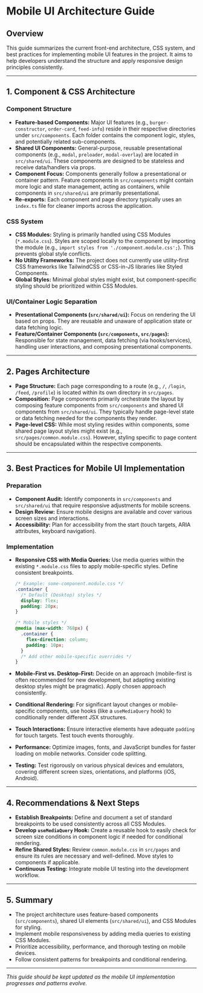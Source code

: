 # Mobile UI Architecture Guide

## Overview

This guide summarizes the current front-end architecture, CSS system, and best practices for implementing mobile UI features in the project. It aims to help developers understand the structure and apply responsive design principles consistently.

---

## 1. Component & CSS Architecture

### Component Structure

- **Feature-based Components:** Major UI features (e.g., `burger-constructor`, `order-card`, `feed-info`) reside in their respective directories under `src/components`. Each folder contains the component logic, styles, and potentially related sub-components.
- **Shared UI Components:** General-purpose, reusable presentational components (e.g., `modal`, `preloader`, `modal-overlay`) are located in `src/shared/ui`. These components are designed to be stateless and receive data/handlers via props.
- **Component Focus:** Components generally follow a presentational or container pattern. Feature components in `src/components` might contain more logic and state management, acting as containers, while components in `src/shared/ui` are primarily presentational.
- **Re-exports:** Each component and page directory typically uses an `index.ts` file for cleaner imports across the application.

### CSS System

- **CSS Modules:** Styling is primarily handled using CSS Modules (`*.module.css`). Styles are scoped locally to the component by importing the module (e.g., `import styles from './component.module.css';`). This prevents global style conflicts.
- **No Utility Frameworks:** The project does not currently use utility-first CSS frameworks like TailwindCSS or CSS-in-JS libraries like Styled Components.
- **Global Styles:** Minimal global styles might exist, but component-specific styling should be prioritized within CSS Modules.

### UI/Container Logic Separation

- **Presentational Components (`src/shared/ui`):** Focus on rendering the UI based on props. They are reusable and unaware of application state or data fetching logic.
- **Feature/Container Components (`src/components`, `src/pages`):** Responsible for state management, data fetching (via hooks/services), handling user interactions, and composing presentational components.

---

## 2. Pages Architecture

- **Page Structure:** Each page corresponding to a route (e.g., `/`, `/login`, `/feed`, `/profile`) is located within its own directory in `src/pages`.
- **Composition:** Page components primarily orchestrate the layout by composing feature components from `src/components` and shared UI components from `src/shared/ui`. They typically handle page-level state or data fetching needed for the components they render.
- **Page-level CSS:** While most styling resides within components, some shared page layout styles might exist (e.g., `src/pages/common.module.css`). However, styling specific to page content should be encapsulated within the respective components.

---

## 3. Best Practices for Mobile UI Implementation

### Preparation

- **Component Audit:** Identify components in `src/components` and `src/shared/ui` that require responsive adjustments for mobile screens.
- **Design Review:** Ensure mobile designs are available and cover various screen sizes and interactions.
- **Accessibility:** Plan for accessibility from the start (touch targets, ARIA attributes, keyboard navigation).

### Implementation

- **Responsive CSS with Media Queries:** Use media queries within the existing `*.module.css` files to apply mobile-specific styles. Define consistent breakpoints.

  ```css
  /* Example: some-component.module.css */
  .container {
    /* Default (Desktop) styles */
    display: flex;
    padding: 20px;
  }

  /* Mobile styles */
  @media (max-width: 768px) {
    .container {
      flex-direction: column;
      padding: 10px;
    }
    /* Add other mobile-specific overrides */
  }
  ```

- **Mobile-First vs. Desktop-First:** Decide on an approach (mobile-first is often recommended for new development, but adapting existing desktop styles might be pragmatic). Apply chosen approach consistently.
- **Conditional Rendering:** For significant layout changes or mobile-specific components, use hooks (like a `useMediaQuery` hook) to conditionally render different JSX structures.
- **Touch Interactions:** Ensure interactive elements have adequate `padding` for touch targets. Test touch events thoroughly.
- **Performance:** Optimize images, fonts, and JavaScript bundles for faster loading on mobile networks. Consider code splitting.
- **Testing:** Test rigorously on various physical devices and emulators, covering different screen sizes, orientations, and platforms (iOS, Android).

---

## 4. Recommendations & Next Steps

- **Establish Breakpoints:** Define and document a set of standard breakpoints to be used consistently across all CSS Modules.
- **Develop `useMediaQuery` Hook:** Create a reusable hook to easily check for screen size conditions in component logic if needed for conditional rendering.
- **Refine Shared Styles:** Review `common.module.css` in `src/pages` and ensure its rules are necessary and well-defined. Move styles to components if applicable.
- **Continuous Testing:** Integrate mobile UI testing into the development workflow.

---

## 5. Summary

- The project architecture uses feature-based components (`src/components`), shared UI elements (`src/shared/ui`), and CSS Modules for styling.
- Implement mobile responsiveness by adding media queries to existing CSS Modules.
- Prioritize accessibility, performance, and thorough testing on mobile devices.
- Follow consistent patterns for breakpoints and conditional rendering.

---

_This guide should be kept updated as the mobile UI implementation progresses and patterns evolve._
